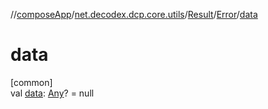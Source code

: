 //[composeApp](../../../../index.md)/[net.decodex.dcp.core.utils](../../index.md)/[Result](../index.md)/[Error](index.md)/[data](data.md)

# data

[common]\
val [data](data.md): [Any](https://kotlinlang.org/api/latest/jvm/stdlib/kotlin/-any/index.html)? = null
